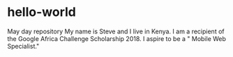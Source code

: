 # hello-world
May day repository
My name is Steve and I live in Kenya. 
I am a recipient of the Google Africa Challenge Scholarship 2018. 
I aspire to be a " Mobile Web Specialist."
